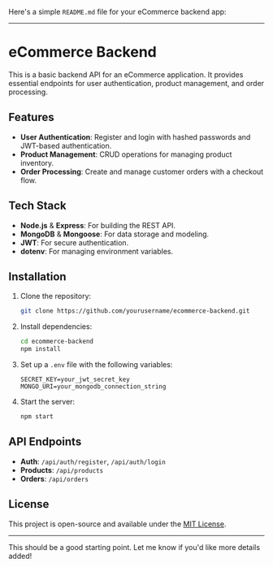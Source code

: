 Here's a simple `README.md` file for your eCommerce backend app:

---

# eCommerce Backend

This is a basic backend API for an eCommerce application. It provides essential endpoints for user authentication, product management, and order processing.

## Features
- **User Authentication**: Register and login with hashed passwords and JWT-based authentication.
- **Product Management**: CRUD operations for managing product inventory.
- **Order Processing**: Create and manage customer orders with a checkout flow.

## Tech Stack
- **Node.js** & **Express**: For building the REST API.
- **MongoDB** & **Mongoose**: For data storage and modeling.
- **JWT**: For secure authentication.
- **dotenv**: For managing environment variables.

## Installation
1. Clone the repository:
   ```bash
   git clone https://github.com/yourusername/ecommerce-backend.git
   ```
2. Install dependencies:
   ```bash
   cd ecommerce-backend
   npm install
   ```
3. Set up a `.env` file with the following variables:
   ```
   SECRET_KEY=your_jwt_secret_key
   MONGO_URI=your_mongodb_connection_string
   ```

4. Start the server:
   ```bash
   npm start
   ```

## API Endpoints
- **Auth**: `/api/auth/register`, `/api/auth/login`
- **Products**: `/api/products`
- **Orders**: `/api/orders`

## License
This project is open-source and available under the [MIT License](LICENSE).

--- 

This should be a good starting point. Let me know if you'd like more details added!